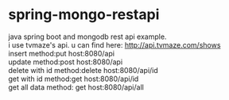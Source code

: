 # spring-mongo-restapi
java spring boot and mongodb rest api example. <br>
i use tvmaze's api. u can find here: http://api.tvmaze.com/shows <br>
insert  method:put    host:8080/api <br>
update  method:post    host:8080/api <br>
delete with id method:delete  host:8080/api/id <br>
get with id  method:get host:8080/api/id <br>
get all data method: get host:8080/api/all <br>
